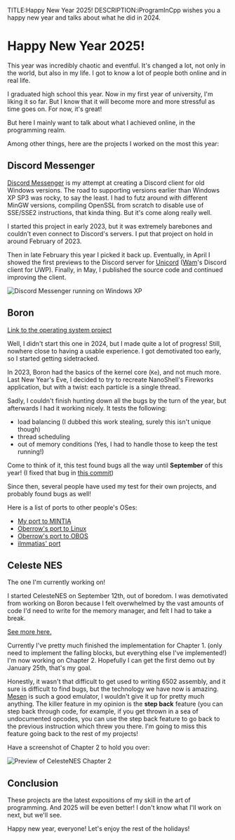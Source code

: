 TITLE:Happy New Year 2025!
DESCRIPTION:iProgramInCpp wishes you a happy new year and talks about what he did in 2024.

# Happy New Year 2025!

This year was incredibly chaotic and eventful. It's changed a lot, not only in the world, but also
in my life.  I got to know a lot of people both online and in real life.

I graduated high school this year.  Now in my first year of university, I'm liking it so far. But I
know that it will become more and more stressful as time goes on.  For now, it's great!

But here I mainly want to talk about what I achieved online, in the programming realm.

Among other things, here are the projects I worked on the most this year:

## Discord Messenger

[Discord Messenger](https://github.com/DiscordMessenger/dm) is my attempt at creating a Discord client
for old Windows versions. The road to supporting versions earlier than Windows XP SP3 was rocky, to
say the least.  I had to futz around with different MinGW versions, compiling OpenSSL from scratch
to disable use of SSE/SSE2 instructions, that kinda thing. But it's come along really well.

I started this project in early 2023, but it was extremely barebones and couldn't even connect to
Discord's servers.  I put that project on hold in around February of 2023.

Then in late February this year I picked it back up. Eventually, in April I showed the first previews
to the Discord server for [Unicord](https://github.com/UnicordDev/Unicord) ([Wam](https://wamwoowam.co.uk)'s
Discord client for UWP). Finally, in May, I published the source code and continued improving the client.

![Discord Messenger running on Windows XP](images/discord-messenger-xp.png)

## Boron

[Link to the operating system project](https://github.com/iProgramMC/Boron)

Well, I didn't start this one in 2024, but I made quite a lot of progress!  Still, nowhere close to
having a usable experience.  I got demotivated too early, so I started getting sidetracked.

In 2023, Boron had the basics of the kernel core (`Ke`), and not much more.  Last New Year's Eve,
I decided to try to recreate NanoShell's Fireworks application, but with a twist: each particle is
a single thread.

Sadly, I couldn't finish hunting down all the bugs by the turn of the year, but afterwards I had it
working nicely.  It tests the following:

- load balancing (I dubbed this work stealing, surely this isn't unique though)
- thread scheduling
- out of memory conditions (Yes, I had to handle those to keep the test running!)

Come to think of it, this test found bugs all the way until **September** of this year! (I fixed that
bug in [this commit](https://github.com/iProgramMC/Boron/commit/aebb61e70d768e3ad34554160119acb98e7de535))

Since then, several people have used my test for their own projects, and probably found bugs as well!

Here is a list of ports to other people's OSes:

- [My port to MINTIA](https://github.com/xrarch/mintia2/tree/c5552419a9f1841921f6fcfc0c3680e78c45f608/OS/Executive/Fwt)
- [Oberrow's port to Linux](https://github.com/oberrow/fireworks)
- [Oberrow's port to OBOS](https://github.com/OBOS-dev/obos/blob/8f6e8efd57eb007febde7d78304972fea7ef0bc6/src/drivers/test_driver/fireworks.c)
- [ilmmatias' port](https://github.com/ilmmatias/palladium/blob/bb65305e67dcf591980824fcd405fa540b696fd1/src/kernel/ke/entry.c)

## Celeste NES

The one I'm currently working on!

I started CelesteNES on September 12th, out of boredom. I was demotivated from working on Boron because
I felt overwhelmed by the vast amounts of code I'd need to write for the memory manager, and felt I had
to take a break. 

[See more here.](/celestenes)

Currently I've pretty much finished the implementation for Chapter 1. (only need to implement the falling
blocks, but everything else I've implemented!)  I'm now working on Chapter 2.  Hopefully I can get the
first demo out by January 25th, that's my goal.

Honestly, it wasn't that difficult to get used to writing 6502 assembly, and it sure is difficult to find
bugs, but the technology we have now is amazing. [Mesen](https://github.com/SourMesen/Mesen2) is such a
good emulator, I wouldn't give it up for pretty much anything.  The killer feature in my opinion is the
**step back** feature (you can step back through code, for example, if you get thrown in a sea of undocumented
opcodes, you can use the step back feature to go back to the previous instruction which threw you there.
I'm going to miss this feature going back to the rest of my projects!

Have a screenshot of Chapter 2 to hold you over:

![Preview of CelesteNES Chapter 2](images/celestenes-chapter-2-preview.png)

## Conclusion

These projects are the latest expositions of my skill in the art of programming. And 2025 will be even better!
I don't know what I'll work on next, but we'll see.

Happy new year, everyone! Let's enjoy the rest of the holidays!
